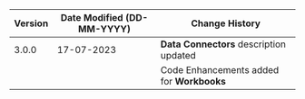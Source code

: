 | **Version** | **Date Modified (DD-MM-YYYY)** | **Change History**                                                       |
|-------------|--------------------------------|--------------------------------------------------------------------------|
| 3.0.0       | 17-07-2023                     | **Data Connectors** description updated                |
|             |                                | Code Enhancements added for **Workbooks** 
